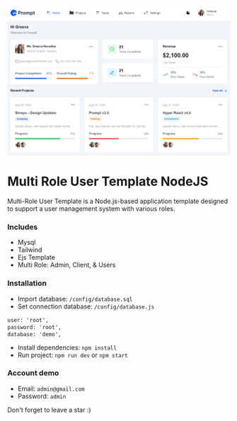 <img src="/public/assets/img/ss.png">

# Multi Role User Template NodeJS

Multi-Role User Template is a Node.js-based application template designed to support a user management system with various roles.


### Includes

- Mysql
- Tailwind
- Ejs Template
- Multi Role: Admin, Client, & Users

### Installation
- Import database: `/config/database.sql`
- Set connection database: `/config/database.js`

```
user: 'root',
password: 'root',
database: 'demo',
```

- Install dependencies: `npm install`
- Run project: `npm run dev` or `npm start`

### Account demo
- Email: `admin@gmail.com`
- Password: `admin`

Don't forget to leave a star :)